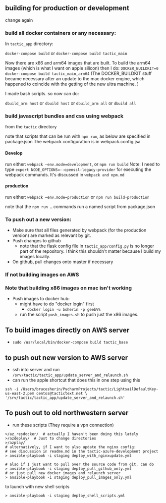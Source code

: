 ## building for production or development
change again

### build all docker containers or any necessary:
In `tactic_app` directory:

`docker-compose build` or `docker-compose build tactic_main`

Now there are x86 and arm64 images that are built. To build the arm64 images (which is what I want on apple silicon)
then I do: `DOCKER_BUILDKIT=0 docker-compose build tactic_main_arm64`
(The DOCKER_BUILDKIT stuff became necessary after an update to the mac docker engine, which happened
to coincide with the getting of the new ultra machine. )

I made bash scripts. so now can do:

`dbuild_arm host` or `dbuild host`
or
`dbuild_arm all` or `dbuild all`

### build javascript bundles and css using webpack
from the `tactic` directory

note that scripts that can be run with `npm run`, as below are specified in package.json
The webpack configuration is in webpack.config.jsa

#### Develop

run either:
`webpack —env.mode=development`, or `npm run build`
Note: I need to type `export NODE_OPTIONS=--openssl-legacy-provider` for executing the webpack commands.
It's discussed in `webpack and npm.md`

#### production
run either:
`webpack —env.mode=production`
or
`npm run build-production`

note that the `npm run …` commands run a named script from package.json

### To push out a new version:
* Make sure that all files generated by webpack (for the production version) are marked as relevant by git.
* Push changes to github
    * note that the flask config file in `tactic_app/config.py` is no longer part of the repository.
    I think this shouldn't matter because I build my images locally.
* On github, pull changes onto master if necessary

### If not building images on AWS
### Note that building x86 images on mac isn't working
* Push images to docker hub: 
  * might have to do "docker login" first
    * `docker login -u bsherin -p geeb%%`
  * run the script `push_images.sh` to push just the x86 images.

## To build images directly on AWS server
* `sudo /usr/local/bin/docker-compose build tactic_base`

## to push out new version to AWS server
* ssh into server and run `/srv/tactic/tactic_app/update_server_and_relaunch.sh`
* can run the apple shortcut that does this in one step using this


```
ssh -i /Users/brucesherin/PycharmProjects/tactic/LightsailDefaultKey-us-east-2.pem centos@tactictext.net \ 
'/srv/tactic/tactic_app/update_server_and_relaunch.sh'
```

## To push out to old northwestern server
* run these scripts (They require a vpn connection)

```
>/az_resdocker/  # actually I haven't been doing this lately
>/azdeploy/  # Just to change directories
>/azplay/
# alternatively, if I want to also update the nginx config:
# see discussion in readme.md in the tactic-azure-development project
> ansible-playbook -i staging deploy_with_nginxupdate.yml

# also if I just want to pull over the source code from git, can do
> ansible-playbook -i staging deploy_pull_github_only.yml
# or just pull new docker images and relaunch server
> ansible-playbook -i staging deploy_pull_images_only.yml
```

to launch with new shell scripts
```
> ansible-playbook -i staging deploy_shell_scripts.yml
```
